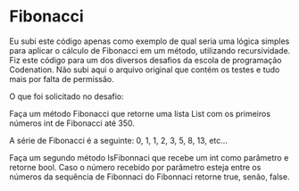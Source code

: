 # Fibonacci
Eu subi este código apenas como exemplo de qual seria uma lógica simples para aplicar o cálculo de Fibonacci em um método, utilizando recursividade.
Fiz este código para um dos diversos desafios da escola de programação Codenation. Não subi aqui o arquivo original que contém os testes e tudo mais por falta de permissão.

O que foi solicitado no desafio:

Faça um método Fibonacci que retorne uma lista List<int> com os primeiros números int de Fibonacci até 350.

A série de Fibonacci é a seguinte: 0, 1, 1, 2, 3, 5, 8, 13, etc…

Faça um segundo método IsFibonnaci que recebe um int como parâmetro e retorne bool. Caso o número recebido por parâmetro esteja entre os números da sequência de Fibonnaci do Fibonnaci retorne true, senão, false.
